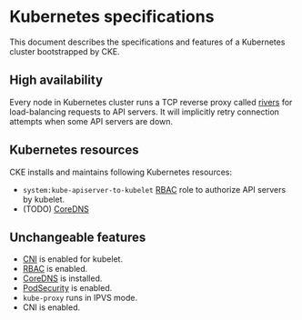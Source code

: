 Kubernetes specifications
=========================

This document describes the specifications and features of
a Kubernetes cluster bootstrapped by CKE.

High availability
-----------------

Every node in Kubernetes cluster runs a TCP reverse proxy called [rivers][]
for load-balancing requests to API servers.  It will implicitly retry
connection attempts when some API servers are down.

Kubernetes resources
--------------------

CKE installs and maintains following Kubernetes resources:

- `system:kube-apiserver-to-kubelet` [RBAC][] role to authorize API servers by kubelet.
- (TODO) [CoreDNS][]

Unchangeable features
---------------------

* [CNI][] is enabled for kubelet.
* [RBAC][] is enabled.
* [CoreDNS][] is installed.
* [PodSecurity][] is enabled.
* `kube-proxy` runs in IPVS mode.
* CNI is enabled.

[rivers]: https://github.com/cybozu-go/cke-tools/tree/master/cmd/rivers
[RBAC]: https://kubernetes.io/docs/reference/access-authn-authz/rbac/
[CoreDNS]: https://github.com/coredns/coredns
[CNI]: https://github.com/containernetworking/cni
[PodSecurity]: https://kubernetes.io/docs/concepts/policy/pod-security-policy/
